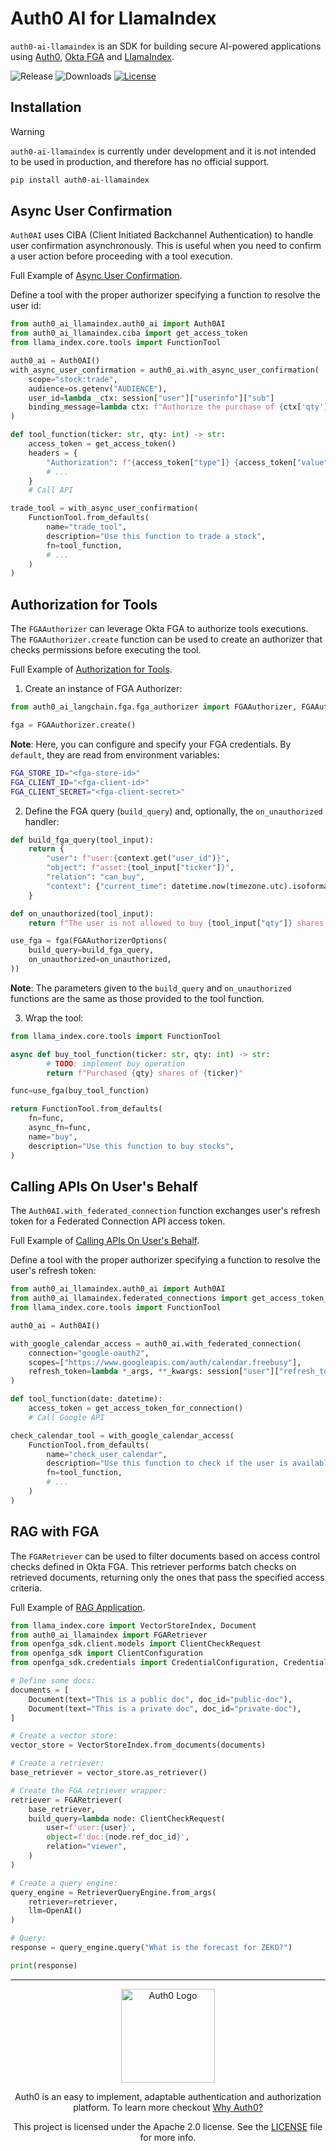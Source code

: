 # Auth0 AI for LlamaIndex

`auth0-ai-llamaindex` is an SDK for building secure AI-powered applications using [Auth0](https://www.auth0.ai/), [Okta FGA](https://docs.fga.dev/) and [LlamaIndex](https://docs.llamaindex.ai/en/stable/).

![Release](https://img.shields.io/pypi/v/auth0-ai-llamaindex) ![Downloads](https://img.shields.io/pypi/dw/auth0-ai-llamaindex) [![License](https://img.shields.io/:license-APACHE%202.0-blue.svg?style=flat)](https://opensource.org/license/apache-2-0)

## Installation

> [!WARNING]
> `auth0-ai-llamaindex` is currently under development and it is not intended to be used in production, and therefore has no official support.

```bash
pip install auth0-ai-llamaindex
```

## Async User Confirmation

`Auth0AI` uses CIBA (Client Initiated Backchannel Authentication) to handle user confirmation asynchronously. This is useful when you need to confirm a user action before proceeding with a tool execution.

Full Example of [Async User Confirmation](https://github.com/auth0-lab/auth0-ai-python/tree/main/examples/async-user-confirmation/llama-index-examples).

Define a tool with the proper authorizer specifying a function to resolve the user id:

```python
from auth0_ai_llamaindex.auth0_ai import Auth0AI
from auth0_ai_llamaindex.ciba import get_access_token
from llama_index.core.tools import FunctionTool

auth0_ai = Auth0AI()
with_async_user_confirmation = auth0_ai.with_async_user_confirmation(
    scope="stock:trade",
    audience=os.getenv("AUDIENCE"),
    user_id=lambda _ctx: session["user"]["userinfo"]["sub"]
    binding_message=lambda ctx: f"Authorize the purchase of {ctx['qty']} {ctx['ticker']}",
)

def tool_function(ticker: str, qty: int) -> str:
    access_token = get_access_token()
    headers = {
        "Authorization": f"{access_token["type"]} {access_token["value"]}",
        # ...
    }
    # Call API

trade_tool = with_async_user_confirmation(
    FunctionTool.from_defaults(
        name="trade_tool",
        description="Use this function to trade a stock",
        fn=tool_function,
        # ...
    )
)
```

## Authorization for Tools

The `FGAAuthorizer` can leverage Okta FGA to authorize tools executions. The `FGAAuthorizer.create` function can be used to create an authorizer that checks permissions before executing the tool.

Full Example of [Authorization for Tools](https://github.com/auth0-lab/auth0-ai-python/tree/main/examples/authorization-for-tools/llama-index-examples).

1. Create an instance of FGA Authorizer:

```python
from auth0_ai_langchain.fga.fga_authorizer import FGAAuthorizer, FGAAuthorizerOptions

fga = FGAAuthorizer.create()
```

**Note**: Here, you can configure and specify your FGA credentials. By `default`, they are read from environment variables:

```sh
FGA_STORE_ID="<fga-store-id>"
FGA_CLIENT_ID="<fga-client-id>"
FGA_CLIENT_SECRET="<fga-client-secret>"
```

2. Define the FGA query (`build_query`) and, optionally, the `on_unauthorized` handler:

```python
def build_fga_query(tool_input):
    return {
        "user": f"user:{context.get("user_id")}",
        "object": f"asset:{tool_input["ticker"]}",
        "relation": "can_buy",
        "context": {"current_time": datetime.now(timezone.utc).isoformat()}
    }

def on_unauthorized(tool_input):
    return f"The user is not allowed to buy {tool_input["qty"]} shares of {tool_input["ticker"]}."

use_fga = fga(FGAAuthorizerOptions(
    build_query=build_fga_query,
    on_unauthorized=on_unauthorized,
))
```

**Note**: The parameters given to the `build_query` and `on_unauthorized` functions are the same as those provided to the tool function.

3. Wrap the tool:

```python
from llama_index.core.tools import FunctionTool

async def buy_tool_function(ticker: str, qty: int) -> str:
        # TODO: implement buy operation
        return f"Purchased {qty} shares of {ticker}"

func=use_fga(buy_tool_function)

return FunctionTool.from_defaults(
    fn=func,
    async_fn=func,
    name="buy",
    description="Use this function to buy stocks",
)
```

## Calling APIs On User's Behalf

The `Auth0AI.with_federated_connection` function exchanges user's refresh token for a Federated Connection API access token.

Full Example of [Calling APIs On User's Behalf](https://github.com/auth0-lab/auth0-ai-python/tree/main/examples/calling-apis/llama-index-examples).

Define a tool with the proper authorizer specifying a function to resolve the user's refresh token:

```python
from auth0_ai_llamaindex.auth0_ai import Auth0AI
from auth0_ai_llamaindex.federated_connections import get_access_token_for_connection
from llama_index.core.tools import FunctionTool

auth0_ai = Auth0AI()

with_google_calendar_access = auth0_ai.with_federated_connection(
    connection="google-oauth2",
    scopes=["https://www.googleapis.com/auth/calendar.freebusy"],
    refresh_token=lambda *_args, **_kwargs: session["user"]["refresh_token"],
)

def tool_function(date: datetime):
    access_token = get_access_token_for_connection()
    # Call Google API

check_calendar_tool = with_google_calendar_access(
    FunctionTool.from_defaults(
        name="check_user_calendar",
        description="Use this function to check if the user is available on a certain date and time",
        fn=tool_function,
        # ...
    )
)
```

## RAG with FGA

The `FGARetriever` can be used to filter documents based on access control checks defined in Okta FGA. This retriever performs batch checks on retrieved documents, returning only the ones that pass the specified access criteria.

Full Example of [RAG Application](https://github.com/auth0-lab/auth0-ai-python/tree/main/examples/authorization-for-rag/llama-index-examples).

```python
from llama_index.core import VectorStoreIndex, Document
from auth0_ai_llamaindex import FGARetriever
from openfga_sdk.client.models import ClientCheckRequest
from openfga_sdk import ClientConfiguration
from openfga_sdk.credentials import CredentialConfiguration, Credentials

# Define some docs:
documents = [
    Document(text="This is a public doc", doc_id="public-doc"),
    Document(text="This is a private doc", doc_id="private-doc"),
]

# Create a vector store:
vector_store = VectorStoreIndex.from_documents(documents)

# Create a retriever:
base_retriever = vector_store.as_retriever()

# Create the FGA retriever wrapper:
retriever = FGARetriever(
    base_retriever,
    build_query=lambda node: ClientCheckRequest(
        user=f'user:{user}',
        object=f'doc:{node.ref_doc_id}',
        relation="viewer",
    )
)

# Create a query engine:
query_engine = RetrieverQueryEngine.from_args(
    retriever=retriever,
    llm=OpenAI()
)

# Query:
response = query_engine.query("What is the forecast for ZEKO?")

print(response)
```

---

<p align="center">
  <picture>
    <source media="(prefers-color-scheme: light)" srcset="https://cdn.auth0.com/website/sdks/logos/auth0_light_mode.png"   width="150">
    <source media="(prefers-color-scheme: dark)" srcset="https://cdn.auth0.com/website/sdks/logos/auth0_dark_mode.png" width="150">
    <img alt="Auth0 Logo" src="https://cdn.auth0.com/website/sdks/logos/auth0_light_mode.png" width="150">
  </picture>
</p>
<p align="center">Auth0 is an easy to implement, adaptable authentication and authorization platform. To learn more checkout <a href="https://auth0.com/why-auth0">Why Auth0?</a></p>
<p align="center">
This project is licensed under the Apache 2.0 license. See the <a href="https://github.com/auth0-lab/auth0-ai-python/blob/main/LICENSE"> LICENSE</a> file for more info.</p>
